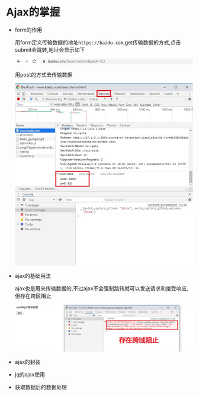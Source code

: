 # Ajax的掌握

- form的作用

  用form定义传输数据的地址`https://baidu.com`,get传输数据的方式,点击submit会跳转,地址会显示如下

  ![](img\result\1.jpg)

  用post的方式去传输数据

  ![](img\result\2.jpg)

- ajax的基础用法

  ajax也是用来传输数据的,不过ajax不会强制跳转就可以发送请求和接受响应,但存在跨区阻止

  ![](img\result\3.jpg)

- ajax的封装

- jq的ajax使用

- 获取数据后的数据处理